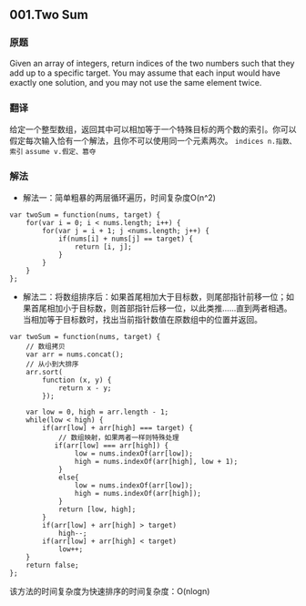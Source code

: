 ## 001.Two Sum
### 原题
Given an array of integers, return indices of the two numbers such that they add up to a specific target.
You may assume that each input would have exactly one solution, and you may not use the same element twice.
### 翻译
给定一个整型数组，返回其中可以相加等于一个特殊目标的两个数的索引。你可以假定每次输入恰有一个解法，且你不可以使用同一个元素两次。
`indices n.指数、索引`	`assume v.假定、篡夺`
### 解法
- 解法一：简单粗暴的两层循环遍历，时间复杂度O(n^2)
```
var twoSum = function(nums, target) {
    for(var i = 0; i < nums.length; i++) {
        for(var j = i + 1; j <nums.length; j++) {
            if(nums[i] + nums[j] == target) {
                return [i, j];
            }
        }
    }
};
```

- 解法二：将数组排序后：如果首尾相加大于目标数，则尾部指针前移一位；如果首尾相加小于目标数，则首部指针后移一位，以此类推......直到两者相遇。当相加等于目标数时，找出当前指针数值在原数组中的位置并返回。
```
var twoSum = function(nums, target) {
    // 数组拷贝
    var arr = nums.concat();
    // 从小到大排序
    arr.sort(
        function (x, y) {
            return x - y;
        });

    var low = 0, high = arr.length - 1;
    while(low < high) {
        if(arr[low] + arr[high] === target) {
            // 数组映射，如果两者一样则特殊处理
           if(arr[low] === arr[high]) {
                low = nums.indexOf(arr[low]);
                high = nums.indexOf(arr[high], low + 1);
            }
            else{
                low = nums.indexOf(arr[low]);
                high = nums.indexOf(arr[high]);
            }
            return [low, high];
        }
        if(arr[low] + arr[high] > target)
            high--;
        if(arr[low] + arr[high] < target)
            low++;
    }
    return false;
};
```
该方法的时间复杂度为快速排序的时间复杂度：O(nlogn)